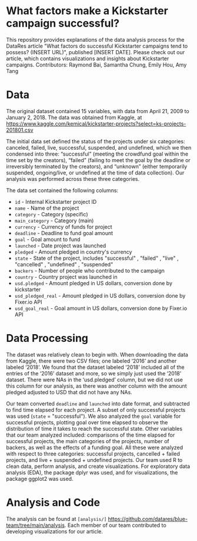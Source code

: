 
# What factors make a Kickstarter campaign successful?

This repository provides explanations of the data analysis process for the DataRes article "What factors do successful Kickstarter campaigns tend to possess? (INSERT URL)", published [INSERT DATE]. Please check out our article, which contains visualizations and insights about Kickstarter campaigns.
Contributors: Raymond Bai, Samantha Chung, Emily Hou, Amy Tang

# Data
The original dataset contained 15 variables, with data from April 21, 2009 to January 2, 2018. The data was obtained from Kaggle, at https://www.kaggle.com/kemical/kickstarter-projects?select=ks-projects-201801.csv

The initial data set defined the status of the projects under six categories: canceled, failed, live, successful, suspended, and undefined, which we then condensed into three: “successful” (meeting the crowdfund goal within the time set by the creators), “failed” (failing to meet the goal by the deadline or irreversibly terminated by the creators), and “unknown” (either temporarily suspended, ongoing/live, or undefined at the time of data collection). Our analysis was performed across these three categories.

The data set contained the following columns:
* `id` - Internal Kickstarter project ID
* `name` - Name of the project
* `category` - Category (specific)
* `main_category` - Category (main)
* `currency` - Currency of funds for project
* `deadline` - Deadline to fund goal amount
* `goal` - Goal amount to fund
* `launched` - Date project was launched
* `pledged` - Amount pledged in country's currency
* `state` - State of the project, includes "successful" , "failed" , "live" , "cancelled" , "undefined" , "suspended"
* `backers` - Number of people who contributed to the campaign
* `country` - Country project was launched in
* `usd.pledged` - Amount pledged in US dollars, conversion done by kickstarter
* `usd_pledged_real` - Amount pledged in US dollars, conversion done by Fixer.io API
* `usd_goal_real` - Goal amount in US dollars, conversion done by Fixer.io API

# Data Processing
The dataset was relatively clean to begin with. When downloading the data from Kaggle, there were two CSV files; one labeled ‘2016’ and another labeled ‘2018’. We found that the dataset labeled ‘2018’ included all of the entries of the ‘2016’ dataset and more, so we simply just used the ‘2018’ dataset. There were NAs in the ‘usd.pledged’ column, but we did not use this column for our analysis, as there was another column with the amount pledged adjusted to USD that did not have any NAs. 

Our team converted `deadline` and `launched` into date format, and subtracted to find time elapsed for each project. A subset of only successful projects was used (`state` = "successful"). We also analyzed the `goal` variable for successful projects, plotting goal over time elapsed to observe the distribution of time it takes to reach the successful state. 
Other variables that our team analyzed included: comparisons of the time elapsed for successful projects, the main categories of the projects, number of backers, as well as the effects of a funding goal. All these were analyzed with respect to three categories: successful projects, cancelled + failed projects, and live + suspended + undefined projects.
Our team used R to clean data, perform analysis, and create visualizations. For exploratory data analysis (EDA), the package dplyr was used, and for visualizations, the package ggplot2 was used. 

# Analysis and Code
The analysis can be found at `[analysis/]` https://github.com/datares/blue-team/tree/main/analysis.
Each member of our team contributed to developing visualizations for our article. 

